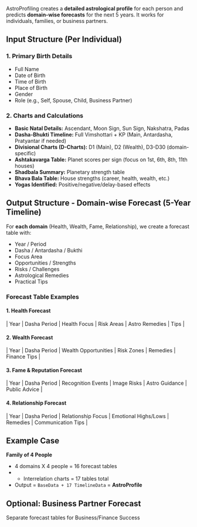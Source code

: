 AstroProfiling creates a **detailed astrological profile** for each person and predicts **domain-wise forecasts** for the next 5 years.
It works for individuals, families, or business partners.

## Input Structure (Per Individual)

### 1. **Primary Birth Details**

- Full Name
- Date of Birth
- Time of Birth
- Place of Birth
- Gender
- Role (e.g., Self, Spouse, Child, Business Partner)

### 2. **Charts and Calculations**

- **Basic Natal Details:** Ascendant, Moon Sign, Sun Sign, Nakshatra, Padas
- **Dasha-Bhukti Timeline:** Full Vimshottari + KP (Main, Antardasha, Pratyantar if needed)
- **Divisional Charts (D-Charts):** D1 (Main), D2 (Wealth), D3-D30 (domain-specific)
- **Ashtakavarga Table:** Planet scores per sign (focus on 1st, 6th, 8th, 11th houses)
- **Shadbala Summary:** Planetary strength table
- **Bhava Bala Table:** House strengths (career, health, wealth, etc.)
- **Yogas Identified:** Positive/negative/delay-based effects

## Output Structure - Domain-wise Forecast (5-Year Timeline)

For **each domain** (Health, Wealth, Fame, Relationship), we create a forecast table with:

- Year / Period
- Dasha / Antardasha / Bukthi
- Focus Area
- Opportunities / Strengths
- Risks / Challenges
- Astrological Remedies
- Practical Tips

### **Forecast Table Examples**

#### 1. Health Forecast

\| Year | Dasha Period | Health Focus | Risk Areas | Astro Remedies | Tips |

#### 2. Wealth Forecast

\| Year | Dasha Period | Wealth Opportunities | Risk Zones | Remedies | Finance Tips |

#### 3. Fame & Reputation Forecast

\| Year | Dasha Period | Recognition Events | Image Risks | Astro Guidance | Public Advice |

#### 4. Relationship Forecast

\| Year | Dasha Period | Relationship Focus | Emotional Highs/Lows | Remedies | Communication Tips |

## Example Case

**Family of 4 People**

- 4 domains X 4 people = 16 forecast tables
- - Interrelation charts = 17 tables total
- Output = `BaseData + 17 TimelineData` = **AstroProfile**

## Optional: Business Partner Forecast

Separate forecast tables for Business/Finance Success
